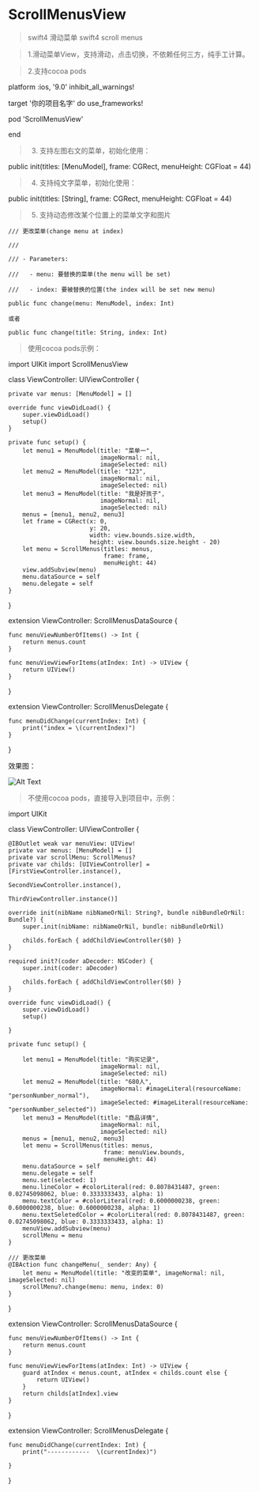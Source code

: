 # ScrollMenusView
>swift4 滑动菜单
swift4 scroll menus

 >1.滑动菜单View，支持滑动，点击切换，不依赖任何三方，纯手工计算。
 
 >2.支持cocoa pods
 
platform :ios, '9.0'
inhibit_all_warnings!

target '你的项目名字' do
    use_frameworks!

pod 'ScrollMenusView'

end

>3. 支持左图右文的菜单，初始化使用：
 
 public init(titles: [MenuModel], frame: CGRect, menuHeight: CGFloat = 44) 
 
>4. 支持纯文字菜单，初始化使用：

 public init(titles: [String], frame: CGRect, menuHeight: CGFloat = 44) 
 
>5. 支持动态修改某个位置上的菜单文字和图片
 
    /// 更改菜单(change menu at index)
    
    ///
    
    /// - Parameters:
    
    ///   - menu: 要替换的菜单(the menu will be set)
    
    ///   - index: 要被替换的位置(the index will be set new menu)
    
    public func change(menu: MenuModel, index: Int)
    
    或者
    
    public func change(title: String, index: Int)
    

>使用cocoa pods示例：


import UIKit
import ScrollMenusView

class ViewController: UIViewController {
    
    private var menus: [MenuModel] = []

    override func viewDidLoad() {
        super.viewDidLoad()
        setup()
    }

    private func setup() {
        let menu1 = MenuModel(title: "菜单一",
                              imageNormal: nil,
                              imageSelected: nil)
        let menu2 = MenuModel(title: "123",
                              imageNormal: nil,
                              imageSelected: nil)
        let menu3 = MenuModel(title: "我是好孩子",
                              imageNormal: nil,
                              imageSelected: nil)
        menus = [menu1, menu2, menu3]
        let frame = CGRect(x: 0,
                           y: 20,
                           width: view.bounds.size.width,
                           height: view.bounds.size.height - 20)
        let menu = ScrollMenus(titles: menus,
                               frame: frame,
                               menuHeight: 44)
        view.addSubview(menu)
        menu.dataSource = self
        menu.delegate = self
    }
}

extension ViewController: ScrollMenusDataSource {
    
    func menuViewNumberOfItems() -> Int {
        return menus.count
    }
    
    func menuViewViewForItems(atIndex: Int) -> UIView {
        return UIView()
    }
}

extension ViewController: ScrollMenusDelegate {
    
    func menuDidChange(currentIndex: Int) {
        print("index = \(currentIndex)")
    }
}


效果图：


![Alt Text](https://github.com/weiman152/ScrollMenusView/blob/master/screenShots/1111.png)


>不使用cocoa pods，直接导入到项目中，示例：

import UIKit

class ViewController: UIViewController {
    
    @IBOutlet weak var menuView: UIView!
    private var menus: [MenuModel] = []
    private var scrollMenu: ScrollMenus?
    private var childs: [UIViewController] = [FirstViewController.instance(),
                                              SecondViewController.instance(),
                                              ThirdViewController.instance()]
    
    override init(nibName nibNameOrNil: String?, bundle nibBundleOrNil: Bundle?) {
        super.init(nibName: nibNameOrNil, bundle: nibBundleOrNil)
        
        childs.forEach { addChildViewController($0) }
    }
    
    required init?(coder aDecoder: NSCoder) {
        super.init(coder: aDecoder)
        
        childs.forEach { addChildViewController($0) }
    }
    
    override func viewDidLoad() {
        super.viewDidLoad()
        setup()
        
    }
    
    private func setup() {
        
        let menu1 = MenuModel(title: "购买记录",
                              imageNormal: nil,
                              imageSelected: nil)
        let menu2 = MenuModel(title: "680人",
                              imageNormal: #imageLiteral(resourceName: "personNumber_normal"),
                              imageSelected: #imageLiteral(resourceName: "personNumber_selected"))
        let menu3 = MenuModel(title: "商品详情",
                              imageNormal: nil,
                              imageSelected: nil)
        menus = [menu1, menu2, menu3]
        let menu = ScrollMenus(titles: menus,
                               frame: menuView.bounds,
                               menuHeight: 44)
        menu.dataSource = self
        menu.delegate = self
        menu.set(selected: 1)
        menu.lineColor = #colorLiteral(red: 0.8078431487, green: 0.02745098062, blue: 0.3333333433, alpha: 1)
        menu.textColor = #colorLiteral(red: 0.6000000238, green: 0.6000000238, blue: 0.6000000238, alpha: 1)
        menu.textSeletedColor = #colorLiteral(red: 0.8078431487, green: 0.02745098062, blue: 0.3333333433, alpha: 1)
        menuView.addSubview(menu)
        scrollMenu = menu
    }
    
    /// 更改菜单
    @IBAction func changeMenu(_ sender: Any) {
        let menu = MenuModel(title: "改变的菜单", imageNormal: nil, imageSelected: nil)
        scrollMenu?.change(menu: menu, index: 0)
    }
    
}

extension ViewController: ScrollMenusDataSource {
    
    func menuViewNumberOfItems() -> Int {
        return menus.count
    }
    
    func menuViewViewForItems(atIndex: Int) -> UIView {
        guard atIndex < menus.count, atIndex < childs.count else {
            return UIView()
        }
        return childs[atIndex].view
    }
}

extension ViewController: ScrollMenusDelegate {
    
    func menuDidChange(currentIndex: Int) {
        print("------------  \(currentIndex)")
        
    }
}
